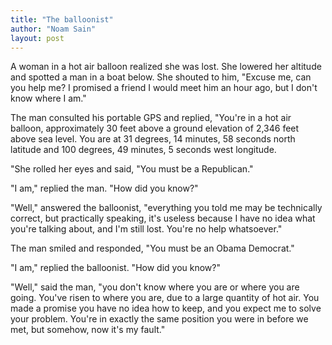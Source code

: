 ```yaml
---
title: "The balloonist"
author: "Noam Sain"
layout: post
---
```


A woman in a hot air balloon realized she was lost. She lowered her altitude and spotted a man in a boat below. She shouted to him, "Excuse me, can you help me? I promised a friend I would meet him an hour ago, but I don't know where I am."

The man consulted his portable GPS and replied, "You're in a hot air balloon, approximately 30 feet above a ground elevation of 2,346 feet above sea level. You are at 31 degrees, 14 minutes, 58 seconds north latitude and 100 degrees, 49 minutes, 5 seconds west longitude.

"She rolled her eyes and said, "You must be a Republican."

"I am," replied the man. "How did you know?"

"Well," answered the balloonist, "everything you told me may be technically correct, but practically speaking, it's useless because I have no idea what you're talking about, and I'm still lost. You're no help whatsoever."

The man smiled and responded, "You must be an Obama Democrat."

"I am," replied the balloonist. "How did you know?"

"Well," said the man, "you don't know where you are or where you are going. You've risen to where you are, due to a large quantity of hot air. You made a promise you have no idea how to keep, and you expect me to solve your problem. You're in exactly the same position you were in before we met, but somehow, now it's my fault."
